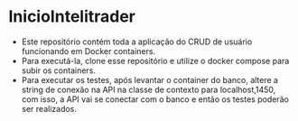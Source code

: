 # InicioIntelitrader

- Este repositório contém toda a aplicação do CRUD de usuário funcionando em Docker containers. 
- Para executá-la, clone esse repositório e utilize o docker compose para subir os containers.  
- Para executar os testes, após levantar o container do banco, altere a string de conexão na API na classe de contexto para localhost,1450, com isso, a API vai se conectar com o banco e então os testes poderão ser realizados.
